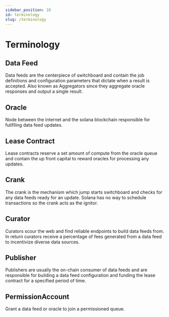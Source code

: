 ```yaml
---
sidebar_position: 10
id: terminology
slug: /terminology
---
```


# Terminology

## Data Feed

Data feeds are the centerpiece of switchboard and contain the job definitions and configuration parameters that dictate when a result is accepted. Also known as Aggregators since they aggregate oracle responses and output a single result.

## Oracle

Node between the internet and the solana blockchain responsible for fuliflling data feed updates.

## Lease Contract

Lease contracts reserve a set amount of compute from the oracle queue and contain the up front capital to reward oracles for processing any updates.

## Crank

The crank is the mechanism which jump starts switchboard and checks for any data feeds ready for an update. Solana has no way to schedule transactions so the crank acts as the ignitor.

## Curator

Curators scour the web and find reliable endpoints to build data feeds from. In return curators receive a percentage of fees generated from a data feed to incentivize diverse data sources.

## Publisher

Publishers are usually the on-chain consumer of data feeds and are responsible for building a data feed configuration and funding the lease contract for a specified period of time.

## PermissionAccount

Grant a data feed or oracle to join a permissioned queue.
